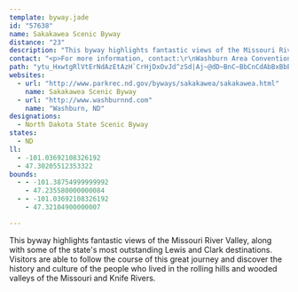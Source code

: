 ```yaml
---
template: byway.jade
id: "57638"
name: Sakakawea Scenic Byway
distance: "23"
description: "This byway highlights fantastic views of the Missouri River Valley, along with some of the state's most outstanding Lewis and Clark destinations."
contact: "<p>For more information, contact:\r\nWashburn Area Convention & Visitors Bureau\r\nPO Box 607, Washburn, ND 58577\r\n(701) 462-8530</p>"
path: "ytu_HxwtgRlVtErNdAzEtAzH`CrHjDxOvJd^zSd|Aj~@dD~BnC~BbCnCdAbBxBbEpB~EhAhEhBxKb@lFNlFJzNE~FHjzBDbWCx_AF~L?v{CDrHNxGr@dJz@vGhA`Gb@`BdClIxqAjqDrDfKhAtDdCnKzIbb@dHr]jKxe@bCfG~AtEbFrQ~@zD|BfMl@lEx@|JrLlvBXxIHnGKfLo@jQsArPmCtR{Jzm@mHre@o@fEcAfJUxDa@pMG`T@xd@ElsCUnHY~De@`Eq@rDy@lDeAjDeAtCwBlE_BxB_ClCwBpBwD`C}CpAoA`@_Dj@yPbC{Fn@yGLam@D}ADcD`@aFfBiDpBcBlAoDzDqAjBeB~C}CbHaJfUaaAvdC}CtIyCnJ_e@rgBwA~Fy@pEu@bFcAxI}HdaAqAhLoAnH{L~l@_AlE_BrGcBbF_ApCyOv`@}DsCoAm@wAc@}Cm@oFCs@Yu@aAyAgFy@eBY[i@Wo@KkY~Cse@DyDVuLB}X?"
websites: 
  - url: "http://www.parkrec.nd.gov/byways/sakakawea/sakakawea.html"
    name: Sakakawea Scenic Byway
  - url: "http://www.washburnnd.com"
    name: "Washburn, ND"
designations: 
  - North Dakota State Scenic Byway
states: 
  - ND
ll: 
  - -101.03692108326192
  - 47.30205512353322
bounds: 
  - - -101.38754999999992
    - 47.235580000000084
  - - -101.03692108326192
    - 47.32104900000007

---
```


<p>This byway highlights fantastic views of the Missouri River Valley, along with some of the state's most outstanding Lewis and Clark destinations.  Visitors are able to follow the course of this great journey and discover the history and culture of the people who lived in the rolling hills and wooded valleys of the Missouri and Knife Rivers.</p>
